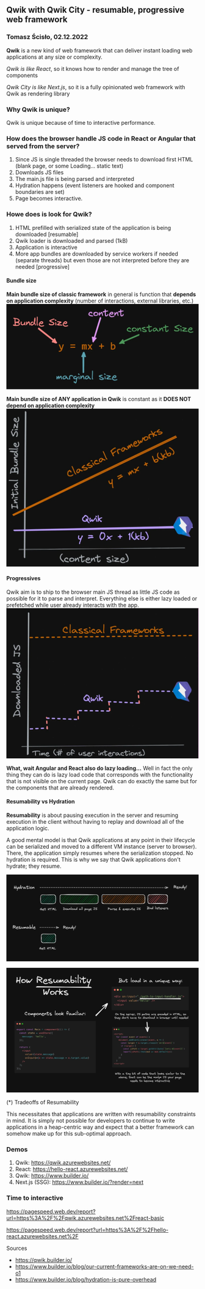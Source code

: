 ## Qwik with Qwik City - resumable, progressive web framework 
### Tomasz Ścisło, 02.12.2022

**Qwik** is a new kind of web framework that can deliver instant loading web applications at any size or complexity. 

_Qwik is like React_, so it knows how to render and manage the tree of components

_Qwik City is like Next.js_, so it is a fully opinionated web framework with Qwik as rendering library

### Why Qwik is unique?
Qwik is unique because of time to interactive performance.

### How does the browser handle JS code in React or Angular that served from the server?
1. Since JS is single threaded the browser needs to download first HTML (blank page, or some Loading... static text)
2. Downloads JS files
3. The main.js file is being parsed and interpreted
4. Hydration happens (event listeners are hooked and component boundaries are set)
5. Page becomes interactive.

### Howe does is look for Qwik?
1. HTML prefilled with serialized state of the application is being downloaded [resumable]
2. Qwik loader is downloaded and parsed (1kB)
3. Application is interactive
4. More app bundles are downloaded by service workers if needed (separate threads) but even those are not interpreted before they are needed [progressive]

#### Bundle size
**Main bundle size of classic framework** in general is function that **depends on application complexity** (number of interactions, external libraries, etc.)
![alt text](./imgs/complexity.webp)

**Main bundle size of ANY application in Qwik** is constant as it **DOES NOT depend on application complexity**
![alt text](./imgs/complexity_qwik.webp)

#### Progressives
Qwik aim is to ship to the browser main JS thread as little JS code as possible for it to parse and interpret. Everything else is either lazy loaded or prefetched while user already interacts with the app.
![alt text](./imgs/progressivnes.webp)

**What, wait Angular and React also do lazy loading...**
Well in fact the only thing they can do is lazy load code that corresponds with the functionality that is not visible on the current page. Qwik can do exactly the same but for the components that are already rendered.

#### Resumability vs Hydration

**Resumability** is about pausing execution in the server and resuming execution in the client without having to replay and download all of the application logic.

A good mental model is that Qwik applications at any point in their lifecycle can be serialized and moved to a different VM instance (server to browser). There, the application simply resumes where the serialization stopped. No hydration is required. This is why we say that Qwik applications don't hydrate; they resume.

![alt text](./imgs/resumability.webp)

![alt text](./imgs/resumability_in_action.webp)

(*) Tradeoffs of Resumability

This necessitates that applications are written with resumability constraints in mind. It is simply not possible for developers to continue to write applications in a heap-centric way and expect that a better framework can somehow make up for this sub-optimal approach.

### Demos
1. Qwik: https://qwik.azurewebsites.net/
2. React: https://hello-react.azurewebsites.net/
3. Qwik: https://www.builder.io/
4. Next.js (SSG): https://www.builder.io/?render=next

### Time to interactive
https://pagespeed.web.dev/report?url=https%3A%2F%2Fqwik.azurewebsites.net%2Freact-basic

https://pagespeed.web.dev/report?url=https%3A%2F%2Fhello-react.azurewebsites.net%2F


Sources
* https://qwik.builder.io/
* https://www.builder.io/blog/our-current-frameworks-are-on-we-need-o1
* https://www.builder.io/blog/hydration-is-pure-overhead

